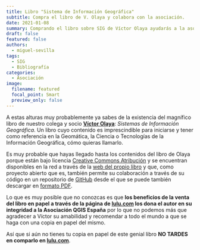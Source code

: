 ```yaml
---
title: Libro "Sistema de Información Geográfica"
subtitle: Compra el libro de V. Olaya y colabora con la asociación.
date: 2021-01-08
summary: Comprando el libro sobre SIG de Víctor Olaya ayudarás a la asociación QGIS España puesto que el autor dona todos sus beneficios a la asociación.
draft: false
featured: false
authors:
  - miguel-sevilla
tags:
  - SIG
  - Bibliografía
categories:
  - Asociación
image:
  filename: featured
  focal_point: Smart
  preview_only: false
---
```


A estas alturas muy probablemente ya sabes de la existencia del magnífico libro de nuestro colega y socio [**Víctor Olaya**](https://volaya.github.io/web/): _Sistemas de Información Geográfica_. Un libro cuyo contenido es imprescindible para iniciarse y tener como referencia en la Geomática, la Ciencia o Tecnologías de la Información Geográfica, cómo quieras llamarlo.

Es muy probable que hayas llegado hasta los contenidos del libro de Olaya porque están bajo licencia [Creative Commons Atribución](https://creativecommons.org/licenses/by/4.0/deed.es) y se encuentran disponibles en la red a través de la [web del propio libro](https://volaya.github.io/libro-sig/index.html) y que, como proyecto abierto que es, también permite su colaboración a través de su código en un repositorio de [GitHub](https://github.com/volaya/libro-sig) desde el que se puede también descargar en [formato PDF](https://github.com/volaya/libro-sig/releases/).

Lo que es muy posible que no conozcas es que **los beneficios de la venta del libro en papel a través de la página de [lulu.com](https://www.lulu.com/es/shop/victor-olaya-ferrero/sistemas-de-informaci%C3%B3n-geogr%C3%A1fica/hardcover/product-76em9n.html) los dona el autor en su integridad a la Asociación QGIS España** por lo que no podemos más que agradecer a Víctor su amabilidad y recomendar a todo el mundo a que se haga con una copia en papel del mismo.

Así que si aún no tienes tu copia en papel de este genial libro **NO TARDES en comparlo en [lulu.com](https://www.lulu.com/es/shop/victor-olaya-ferrero/sistemas-de-informaci%C3%B3n-geogr%C3%A1fica/hardcover/product-76em9n.html)**.

